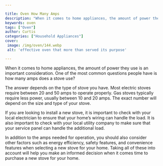 ```yaml
---

title: Oven How Many Amps
description: "When it comes to home appliances, the amount of power they use is an important consideration. One of the most common questions peo...scroll on and keep learning"
keywords: oven
tags: ["Oven"]
author: Curtis
categories: ["Household Appliances"]
cover: 
 image: /img/oven/144.webp
 alt: 'effective oven that more than served its purpose'

---
```


When it comes to home appliances, the amount of power they use is an important consideration. One of the most common questions people have is how many amps does a stove use? 

The answer depends on the type of stove you have. Most electric stoves require between 20 and 50 amps to operate properly. Gas stoves typically require less power, usually between 10 and 20 amps. The exact number will depend on the size and type of your stove. 

If you are looking to install a new stove, it is important to check with your local electrician to ensure that your home’s wiring can handle the load. It is also important to check with your local utility company to make sure that your service panel can handle the additional load. 

In addition to the amps needed for operation, you should also consider other factors such as energy efficiency, safety features, and convenience features when selecting a new stove for your home. Taking all of these into account will help you make an informed decision when it comes time to purchase a new stove for your home.
